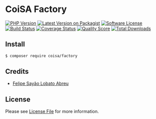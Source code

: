 # CoiSA Factory

[![PHP Version][ico-php]][link-packagist]
[![Latest Version on Packagist][ico-version]][link-packagist]
[![Software License][ico-license]](LICENSE)
[![Build Status][ico-build]][link-build]
[![Coverage Status][ico-scrutinizer]][link-scrutinizer]
[![Quality Score][ico-code-quality]][link-code-quality]
[![Total Downloads][ico-downloads]][link-downloads]

## Install

```sh
$ composer require coisa/factory
```

## Credits

- [Felipe Sayão Lobato Abreu][link-author]

## License

Please see [License File](LICENSE.md) for more information.

[ico-version]: https://img.shields.io/packagist/v/coisa/factory.svg?style=flat-square
[ico-php]: https://img.shields.io/packagist/php-v/coisa/factory.svg?style=flat-square
[ico-license]: https://img.shields.io/github/license/coisa/factory.svg?style=flat-square
[ico-build]: https://img.shields.io/scrutinizer/build/g/coisa/factory/master.svg?style=flat-square
[ico-scrutinizer]: https://img.shields.io/scrutinizer/coverage/g/coisa/factory.svg?style=flat-square
[ico-code-quality]: https://img.shields.io/scrutinizer/g/coisa/factory.svg?style=flat-square
[ico-downloads]: https://img.shields.io/packagist/dt/coisa/factory.svg?style=flat-square

[link-packagist]: https://packagist.org/packages/coisa/factory
[link-build]: https://scrutinizer-ci.com/g/coisa/factory
[link-scrutinizer]: https://scrutinizer-ci.com/g/coisa/factory/code-structure
[link-code-quality]: https://scrutinizer-ci.com/g/coisa/factory
[link-downloads]: https://packagist.org/packages/coisa/factory
[link-author]: https://github.com/coisa

